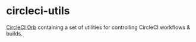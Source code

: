 # circleci-utils

[CircleCI Orb](https://circleci.com/docs/2.0/reusing-config) containing a set of utilities for controlling CircleCI workflows & builds.
